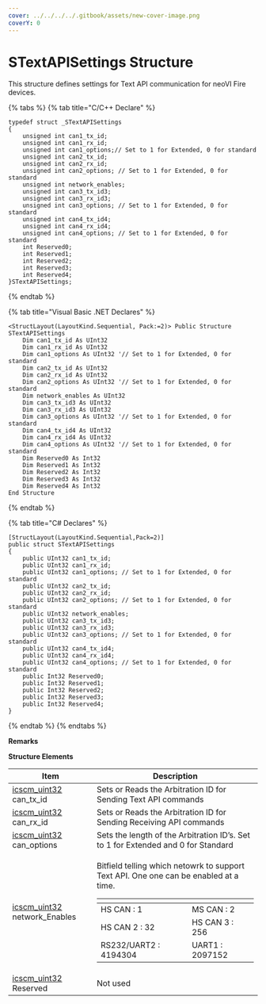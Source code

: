 ```yaml
---
cover: ../../../../.gitbook/assets/new-cover-image.png
coverY: 0
---
```


# STextAPISettings Structure

This structure defines settings for Text API communication for neoVI Fire devices.

{% tabs %}
{% tab title="C/C++ Declare" %}
```
typedef struct _STextAPISettings
{
    unsigned int can1_tx_id;
    unsigned int can1_rx_id;
    unsigned int can1_options;// Set to 1 for Extended, 0 for standard
    unsigned int can2_tx_id;
    unsigned int can2_rx_id;
    unsigned int can2_options; // Set to 1 for Extended, 0 for standard
    unsigned int network_enables;
    unsigned int can3_tx_id3;
    unsigned int can3_rx_id3;
    unsigned int can3_options; // Set to 1 for Extended, 0 for standard
    unsigned int can4_tx_id4;
    unsigned int can4_rx_id4;
    unsigned int can4_options; // Set to 1 for Extended, 0 for standard
    int Reserved0;
    int Reserved1;
    int Reserved2;
    int Reserved3;
    int Reserved4;
}STextAPISettings;
```
{% endtab %}

{% tab title="Visual Basic .NET Declares" %}
```
<StructLayout(LayoutKind.Sequential, Pack:=2)> Public Structure STextAPISettings
    Dim can1_tx_id As UInt32
    Dim can1_rx_id As UInt32
    Dim can1_options As UInt32 '// Set to 1 for Extended, 0 for standard
    Dim can2_tx_id As UInt32
    Dim can2_rx_id As UInt32
    Dim can2_options As UInt32 '// Set to 1 for Extended, 0 for standard
    Dim network_enables As UInt32
    Dim can3_tx_id3 As UInt32
    Dim can3_rx_id3 As UInt32
    Dim can3_options As UInt32 '// Set to 1 for Extended, 0 for standard
    Dim can4_tx_id4 As UInt32
    Dim can4_rx_id4 As UInt32
    Dim can4_options As UInt32 '// Set to 1 for Extended, 0 for standard
    Dim Reserved0 As Int32
    Dim Reserved1 As Int32
    Dim Reserved2 As Int32
    Dim Reserved3 As Int32
    Dim Reserved4 As Int32
End Structure
```
{% endtab %}

{% tab title="C# Declares" %}
```
[StructLayout(LayoutKind.Sequential,Pack=2)]
public struct STextAPISettings
{
    public UInt32 can1_tx_id;
    public UInt32 can1_rx_id;
    public UInt32 can1_options; // Set to 1 for Extended, 0 for standard
    public UInt32 can2_tx_id;
    public UInt32 can2_rx_id;
    public UInt32 can2_options; // Set to 1 for Extended, 0 for standard
    public UInt32 network_enables;
    public UInt32 can3_tx_id3;
    public UInt32 can3_rx_id3;
    public UInt32 can3_options; // Set to 1 for Extended, 0 for standard
    public UInt32 can4_tx_id4;
    public UInt32 can4_rx_id4;
    public UInt32 can4_options; // Set to 1 for Extended, 0 for standard
    public Int32 Reserved0;
    public Int32 Reserved1;
    public Int32 Reserved2;
    public Int32 Reserved3;
    public Int32 Reserved4;
}
```
{% endtab %}
{% endtabs %}

**Remarks**

**Structure Elements**

| Item                                                            | Description                                                                                                                                                                                                                                                                                                                                                 |
| --------------------------------------------------------------- | ----------------------------------------------------------------------------------------------------------------------------------------------------------------------------------------------------------------------------------------------------------------------------------------------------------------------------------------------------------- |
| [icscm\_uint32](../intrepid-api-data-types.md) can\_tx\_id      | Sets or Reads the Arbitration ID for Sending Text API commands                                                                                                                                                                                                                                                                                              |
| [icscm\_uint32](../intrepid-api-data-types.md) can\_rx\_id      | Sets or Reads the Arbitration ID for Sending Receiving API commands                                                                                                                                                                                                                                                                                         |
| [icscm\_uint32](../intrepid-api-data-types.md) can\_options     | Sets the length of the Arbitration ID’s. Set to 1 for Extended and 0 for Standard                                                                                                                                                                                                                                                                           |
| [icscm\_uint32](../intrepid-api-data-types.md) network\_Enables | <p>Bitfield telling which netowrk to support Text API. One one can be enabled at a time.</p><table data-header-hidden><thead><tr><th></th><th></th></tr></thead><tbody><tr><td>HS CAN : 1</td><td>MS CAN : 2</td></tr><tr><td>HS CAN 2 : 32</td><td>HS CAN 3 : 256</td></tr><tr><td>RS232/UART2 : 4194304</td><td>UART1 : 2097152</td></tr></tbody></table> |
| [icscm\_uint32](../intrepid-api-data-types.md) Reserved         | Not used                                                                                                                                                                                                                                                                                                                                                    |
